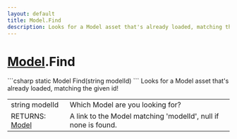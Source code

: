 ```yaml
---
layout: default
title: Model.Find
description: Looks for a Model asset that's already loaded, matching the given id!
---
```

# [Model]({{site.url}}/Pages/Reference/Model.html).Find

<div class='signature' markdown='1'>
```csharp
static Model Find(string modelId)
```
Looks for a Model asset that's already loaded, matching
the given id!
</div>

|  |  |
|--|--|
|string modelId|Which Model are you looking for?|
|RETURNS: [Model]({{site.url}}/Pages/Reference/Model.html)|A link to the Model matching 'modelId', null if none is found.|




